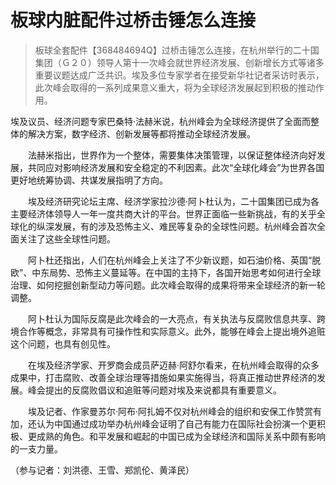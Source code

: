 # 板球内脏配件过桥击锤怎么连接


   >板球全套配件【368484694Q】过桥击锤怎么连接，在杭州举行的二十国集团（Ｇ２０）领导人第十一次峰会就世界经济发展、创新增长方式等诸多重要议题达成广泛共识。埃及多位专家学者在接受新华社记者采访时表示，此次峰会取得的一系列成果意义重大，将为全球经济发展起到积极的推动作用。

   埃及议员、经济问题专家巴桑特·法赫米说，杭州峰会为全球经济提供了全面而整体的解决方案，数字经济、创新发展等都将推动全球经济发展。

　　法赫米指出，世界作为一个整体，需要集体决策管理，以保证整体经济向好发展，共同应对影响经济发展和安全稳定的不利因素。此次“全球化峰会”为世界各国更好地统筹协调、共谋发展指明了方向。

　　埃及经济研究论坛主席、经济学家拉沙德·阿卜杜认为，二十国集团已成为各主要经济体领导人一年一度共商大计的平台。世界正面临一些新挑战，有的关乎全球化的纵深发展，有的涉及恐怖主义、难民等复杂的全球性问题。杭州峰会首次全面关注了这些全球性问题。

　　阿卜杜还指出，人们在杭州峰会上关注了不少新议题，如石油价格、英国“脱欧”、中东局势、恐怖主义蔓延等。在中国的主持下，各国开始思考如何进行全球治理、如何挖掘创新型动力等问题。此次峰会取得的成果将带来全球经济的新一轮调整。

　　阿卜杜认为国际反腐是此次峰会的一大亮点，有关执法与反腐败信息共享、跨境合作等概念，非常具有可操作性和实际意义。此外，能够在峰会上提出境外追赃这个问题，也具有创见性。

　　在埃及经济学家、开罗商会成员萨迈赫·阿舒尔看来，在杭州峰会取得的众多成果中，打击腐败、改善全球治理等措施如果实施得当，将真正推动世界经济的发展。峰会提出的反腐败倡议和追赃等问题对埃及来说都具有重要意义。

　　埃及记者、作家曼苏尔·阿布·阿扎姆不仅对杭州峰会的组织和安保工作赞赏有加，还认为中国通过成功举办杭州峰会证明了自己有能力在国际社会扮演一个更积极、更成熟的角色。和平发展和崛起的中国已成为全球经济和国际关系中颇有影响的一支力量。

   （参与记者：刘洪德、王雪、郑凯伦、黄泽民）

